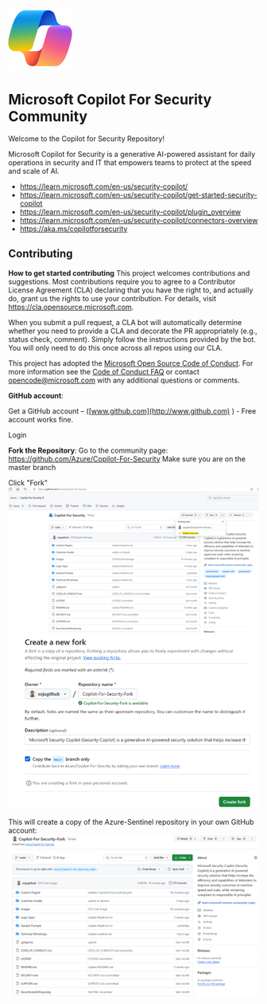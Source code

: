 ![Security CoPilot Logo](https://github.com/Azure/Copilot-For-Security/blob/main/Images/ic_fluent_copilot_64_64%402x.png)
# Microsoft Copilot For Security Community
Welcome to the Copilot for Security Repository!

Microsoft Copilot for Security is a generative AI-powered assistant for daily operations in security and IT that empowers teams to protect at the speed and scale of AI.
- https://learn.microsoft.com/en-us/security-copilot/
- https://learn.microsoft.com/en-us/security-copilot/get-started-security-copilot
- https://learn.microsoft.com/en-us/security-copilot/plugin_overview
- https://learn.microsoft.com/en-us/security-copilot/connectors-overview
- https://aka.ms/copilotforsecurity

## Contributing
**How to get started contributing**
This project welcomes contributions and suggestions.  Most contributions require you to agree to a
Contributor License Agreement (CLA) declaring that you have the right to, and actually do, grant us
the rights to use your contribution. For details, visit https://cla.opensource.microsoft.com.

When you submit a pull request, a CLA bot will automatically determine whether you need to provide
a CLA and decorate the PR appropriately (e.g., status check, comment). Simply follow the instructions
provided by the bot. You will only need to do this once across all repos using our CLA.

This project has adopted the [Microsoft Open Source Code of Conduct](https://opensource.microsoft.com/codeofconduct/).
For more information see the [Code of Conduct FAQ](https://opensource.microsoft.com/codeofconduct/faq/) or
contact [opencode@microsoft.com](mailto:opencode@microsoft.com) with any additional questions or comments.

**GitHub account**: 

Get a GitHub account – ([www.github.com](http://www.github.com) ) - Free account works fine.

Login

**Fork the Repository**:
Go to the community page: https://github.com/Azure/Copilot-For-Security
Make sure you are on the master branch

Click "Fork"
![Github New Fork](https://github.com/Azure/Copilot-For-Security/blob/main/Images/CFSGithubfork.png)
![Create New Fork](https://github.com/Azure/Copilot-For-Security/blob/main/Images/CFSGithubforkCreate.png)

This will create a copy of the Azure-Sentinel repository in your own GitHub account:
![View Your New Fork](https://github.com/Azure/Copilot-For-Security/blob/main/Images/CFSGithubforknew.png)

